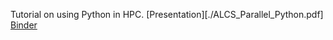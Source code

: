 
Tutorial on using Python in HPC. 
[Presentation][./ALCS_Parallel_Python.pdf]
[Binder](https://mybinder.org/v2/gh/josephjohnjj/python_in_hpc/HEAD)
